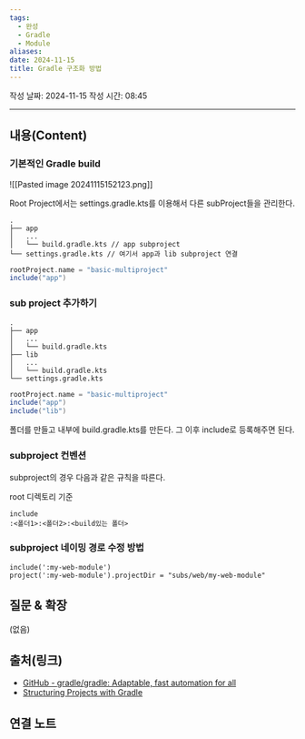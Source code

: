 ```yaml
---
tags:
  - 완성
  - Gradle
  - Module
aliases: 
date: 2024-11-15
title: Gradle 구조화 방법
---
```

작성 날짜: 2024-11-15
작성 시간: 08:45


----
## 내용(Content)

### 기본적인 Gradle build

![[Pasted image 20241115152123.png]]

Root Project에서는 settings.gradle.kts를 이용해서 다른 subProject들을 관리한다.

```text
.
├── app
│   ...
│   └── build.gradle.kts // app subproject
└── settings.gradle.kts // 여기서 app과 lib subproject 연결
```

```gradle
rootProject.name = "basic-multiproject"
include("app")
```

### sub project 추가하기

```
.
├── app
│   ...
│   └── build.gradle.kts
├── lib
│   ...
│   └── build.gradle.kts
└── settings.gradle.kts
``````

```gradle
rootProject.name = "basic-multiproject"
include("app")
include("lib")
```

폴더를 만들고 내부에 build.gradle.kts를 만든다. 그 이후 include로 등록해주면 된다.

### subproject  컨벤션

subproject의 경우 다음과 같은 규칙을 따른다.

root 디렉토리 기준


```text
include
:<폴더1>:<폴더2>:<build있는 폴더>
```

### subproject 네이밍 경로 수정 방법

```
include(':my-web-module')
project(':my-web-module').projectDir = "subs/web/my-web-module"
```

## 질문 & 확장

(없음)

## 출처(링크)

- [GitHub - gradle/gradle: Adaptable, fast automation for all](https://github.com/gradle/gradle)
- [Structuring Projects with Gradle](https://docs.gradle.org/current/userguide/multi_project_builds.html)

## 연결 노트










